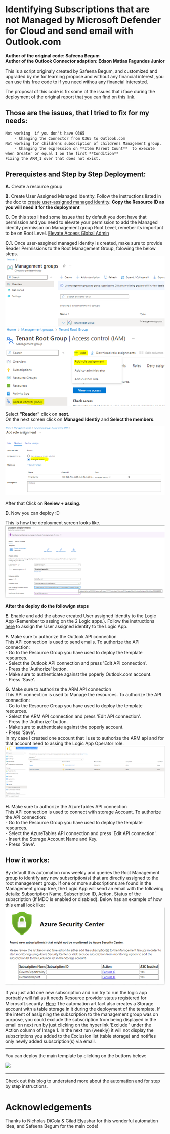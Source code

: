 # Identifying Subscriptions that are not Managed by Microsoft Defender for Cloud and send email with Outlook.com
**Author of the original code: Safeena Begum**  
**Author of the Outlook Connector adaption: Edson Matias Fagundes Junior**

This is a script originaly created by Safeena Begum, and customized and upgraded by me for learning propose and without any financial interest, you can use this free code to if you need withou any financial interested. 

The proposal of this code is fix some of the issues that i face during the deployment of the original report that you can find on this [link](https://github.com/Azure/Microsoft-Defender-for-Cloud/tree/main/Workflow%20automation/SubscriptionManagement).

## Those are the issues, that I tried to fix for my needs:
    Not working  if you don't have O365
        - Changing the Connector from O365 to Outlook.com
    Not working for childrens subscription of childrens Management group.
        - Changing the expression on **Item Parent Count**  to execute when Greater or equal 1 on the first **Condition** 
    Fixing the ARM_1 over that does not exist. 


## Prerequistes and Step by Step Deployment:

**A.** Create a resource group 

**B.** Create User Assigned Managed Identity. Follow the instructions listed in the doc to [create user-assigned managed identity](https://docs.microsoft.com/en-us/azure/active-directory/managed-identities-azure-resources/how-to-manage-ua-identity-portal#create-a-user-assigned-managed-identity). 
    **Copy the Resource ID as you will need it for the deployment**

**C.** On this step I had some issues that by default you dont have that permission and you need to elevate your permission to add the Managed identity permisson on Management group Root Level, remeber its important to be on Root Level. [Elevate Access Global Admin](https://learn.microsoft.com/en-us/azure/role-based-access-control/elevate-access-global-admin)

**C.1.** Once user-assgined managed identity is created, make sure to provide Reader Permissions to the Root Management Group, folowing the below steps.  
![Alt text](image-4.png)
![Alt text](image-6.png)  

Select **"Reader"** click on **next**.  
On the next screen click on **Managed Identiy** and **Select the members**.  

![Alt text](image-7.png)

After that Click on  **Review + assing**.
   
**D.** Now you can deploy :D

This is how the deployment screen looks like. 
![Alt text](image-1.png)

**After the deploy do the followign steps**

**E.** Enable and add the above created User assigned Identity to the Logic App (Remember to assing on the 2 Logic apps.).  Follow the instructions [here](https://docs.microsoft.com/en-us/azure/logic-apps/create-managed-service-identity#create-user-assigned-identity-in-the-azure-portal) to assign the User assigned identity to the Logic App. 

**F.** Make sure to authorize the Outlook API connection  
    This API connection is used to send emails. To authorize the API connection:  
        - Go to the Resource Group you have used to deploy the template resources.  
        - Select the Outlook API connection and press 'Edit API connection'.  
        - Press the 'Authorize' button.  
        - Make sure to authenticate against the poperly Outlook.com account.  
        - Press 'Save'. 

**G.** Make sure to authorize the ARM API connection  
    This API connection is used to Manage the resources. To authorize the API connection:  
        - Go to the Resource Group you have used to deploy the template resources.  
        - Select the ARM API connection and press 'Edit API connection'.  
        - Press the 'Authorize' button.  
        - Make sure to authenticate against the poperly account.  
        - Press 'Save'.  
    In my case I created one account that I use to authorize the ARM api and for that account need to assing the Logic App Operator role.
    ![Alt text](image.png) 

**H.** Make sure to authorize the AzureTables API connection  
    This API connection is used to connect with storage Account. To authorize the API connection:  
        - Go to the Resource Group you have used to deploy the template resources.  
        - Select the AzureTables API connection and press 'Edit API connection'.  
        - Insert the Storage Account Name and Key.  
        - Press 'Save'.

## How it works: 
By default this automation runs weekly and queries the Root Management group to identify any new subscription(s) that are directly assigned to the root management group. 
If one or more subscriptions are found in the Management group tree, the Logic App will send an email with the following details: Subscription Name, Subscription ID, Action, Status of the subscription (If MDC is enabled or disabled). Below has an example of how this email look like:
![Alt text](image-8.png)  

If you just add one new subscription and run try to run the logic app porbably will fail as it needs Resource provider status registered for Microsoft.security. [Here](https://learn.microsoft.com/en-us/answers/questions/1251839/how-to-register-subscription-to-microsoft-security)
The automation artifact also creates a Storage account with a table storage in it during the deployment of the template. If the intent of assigning the subscription to the management group was on purpose, you could exclude the subscription from being displayed in the email on next run by just clicking on the hyperlink ‘Exclude <subscriptionname>’ under the Action column of Image 1. 
In the next run (weekly) it will not display the subscriptions you added to the Exclusion list (table storage) and notifies only newly added subscription(s) via email. 

***

You can deploy the main template by clicking on the buttons below:

<a href="https://github.com/N1oks/Azure/blob/main/Azure%20Defender%20Report%20with%20Outlook.com/REPORT_Defender_OUTLOOK.json" target="_blank">
    <img src="https://aka.ms/deploytoazurebutton"/>
</a> 

***
Check out this [blog](https://techcommunity.microsoft.com/t5/azure-security-center/identifying-subscriptions-that-are-not-managed-by-azure-security/ba-p/2111408) to understand more about the automation and for step by step instructions. 

# Acknowledgements
Thanks to Nicholas DiCola & Gilad Elyashar for this wonderful automation idea, and Safeena Begum for the main code! <br>
